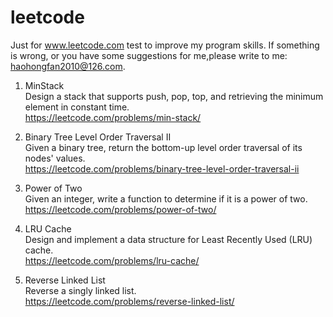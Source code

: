 # leetcode
Just for www.leetcode.com test to improve my program skills. If something is wrong, or you have some suggestions for me,please write to me: haohongfan2010@126.com. 

    
1. MinStack   
	Design a stack that supports push, pop, top, and retrieving the minimum element in constant time.  
	https://leetcode.com/problems/min-stack/
	   
2. Binary Tree Level Order Traversal II  
	Given a binary tree, return the bottom-up level order traversal of its nodes' values.    
	https://leetcode.com/problems/binary-tree-level-order-traversal-ii  
    
3. Power of Two   
	Given an integer, write a function to determine if it is a power of two.   
	https://leetcode.com/problems/power-of-two/

4. LRU Cache   
	Design and implement a data structure for Least Recently Used (LRU) cache.   
	https://leetcode.com/problems/lru-cache/   
5. Reverse Linked List  
	Reverse a singly linked list.   
	https://leetcode.com/problems/reverse-linked-list/   
